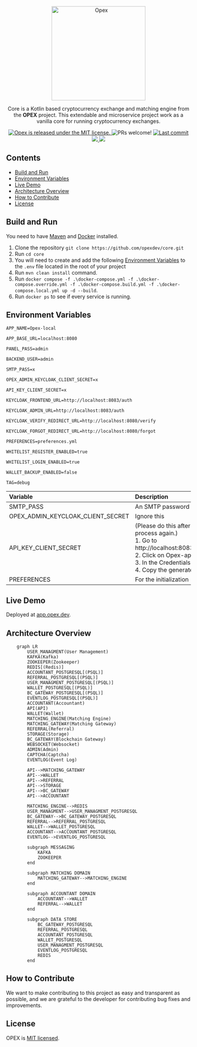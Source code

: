 <p align="center">
    <br />
    <img width="256px" src="https://opex.dev/assets/img/opex/opexLogoPlus.svg" alt="Opex" title="Opex">
    <br />
</p>

<p align="center">
Core is a Kotlin based cryptocurrency exchange and matching engine from the <b>OPEX</b> project. This extendable and
microservice project work as a vanilla core for running cryptocurrency exchanges.
</p>

<p align="center">
    <a href="https://github.com/opexdev/core/blob/main/LICENSE" target="_blank">
        <img src="https://img.shields.io/badge/license-MIT-blue.svg" alt="Opex is released under the MIT license." />
    </a>
    <a>
        <img src="https://img.shields.io/badge/PRs-welcome-brightgreen.svg" alt="PRs welcome!" />
    </a>
    <a href="https://github.com/opexdev/core/last-commit" target="_blank">
        <img src="https://img.shields.io/github/last-commit/opexdev/core? style=flat-square" alt="Last commit">
    </a>
    <a href="https://github.com/opexdev/core/issues" target="_blank">
        <img src="https://img.shields.io/github/issues/opexdev/core? style=flat-square"/>
    </a>
    <a href="https://app.opex.dev" target="_blank">
        <img src="https://img.shields.io/website?url=https://app.opex.dev&logo=react&label=app.opex.dev" style=flat-square/>
    </a>
</p>

## Contents

- [Build and Run](#build-and-run)
- [Environment Variables](#environment-variables)
- [Live Demo](#live-demo)
- [Architecture Overview](#overview)
- [How to Contribute](#how-to-contribute)
- [License](#license)

## <a name="build-and-run"></a>Build and Run

You need to have [Maven](https://maven.apache.org) and [Docker](https://www.docker.com) installed.

1. Clone the repository `git clone https://github.com/opexdev/core.git`
1. Run `cd core`
1. You will need to create and add the following [Environment Variables](#environment-variables) to the `.env` file located in the root of your project
1. Run `mvn clean install` command.
1. Run `docker compose -f .\docker-compose.yml -f .\docker-compose.override.yml -f .\docker-compose.build.yml -f .\docker-compose.local.yml up -d --build`.
1. Run `docker ps` to see if every service is running.


## <a name="environment-variables"></a>Environment Variables
```
APP_NAME=Opex-local

APP_BASE_URL=localhost:8080

PANEL_PASS=admin

BACKEND_USER=admin

SMTP_PASS=x

OPEX_ADMIN_KEYCLOAK_CLIENT_SECRET=x

API_KEY_CLIENT_SECRET=x

KEYCLOAK_FRONTEND_URL=http://localhost:8083/auth

KEYCLOAK_ADMIN_URL=http://localhost:8083/auth

KEYCLOAK_VERIFY_REDIRECT_URL=http://localhost:8080/verify

KEYCLOAK_FORGOT_REDIRECT_URL=http://localhost:8080/forgot

PREFERENCES=preferences.yml

WHITELIST_REGISTER_ENABLED=true

WHITELIST_LOGIN_ENABLED=true

WALLET_BACKUP_ENABLED=false

TAG=debug
```
| Variable | Description |
| :-------- | :------------------------- |
| SMTP_PASS | An SMTP password is a password used to access an email account's |
| OPEX_ADMIN_KEYCLOAK_CLIENT_SECRET | Ignore this |
| API_KEY_CLIENT_SECRET |(Please do this after starting the project, then rebuild and run the process again.) </br>1. Go to http://localhost:8083/auth/admin/master/console/#/realms/opex/clients </br>2. Click on Opex-api-key </br>3. In the Credentials section, click on Regenerate Secret </br>4. Copy the generated secret and paste it into this section |
| PREFERENCES | For the initialization |

## <a name="live-demo"></a>Live Demo

Deployed at [app.opex.dev](https://app.opex.dev).

## <a name="overview"></a>Architecture Overview

```mermaid
    graph LR
        USER_MANAGMENT(User Management)
        KAFKA(Kafka)
        ZOOKEEPER(Zookeeper)
        REDIS[(Redis)]
        ACCOUNTANT_POSTGRESQL[(PSQL)]
        REFERRAL_POSTGRESQL[(PSQL)]
        USER_MANAGMENT_POSTGRESQL[(PSQL)]
        WALLET_POSTGRESQL[(PSQL)]
        BC_GATEWAY_POSTGRESQL[(PSQL)]
        EVENTLOG_POSTGRESQL[(PSQL)]
        ACCOUNTANT(Accountant)
        API(API)
        WALLET(Wallet)
        MATCHING_ENGINE(Matching Engine)
        MATCHING_GATEWAY(Matching Gateway)
        REFERRAL(Referral)
        STORAGE(Storage)
        BC_GATEWAY(Blockchain Gateway)
        WEBSOCKET(Websocket)
        ADMIN(Admin)
        CAPTCHA(Captcha)
        EVENTLOG(Event Log)
                
        API-->MATCHING_GATEWAY
        API-->WALLET
        API-->REFERRAL
        API-->STORAGE
        API-->BC_GATEWAY
        API-->ACCOUNTANT
        
        MATCHING_ENGINE-->REDIS
        USER_MANAGMENT-->USER_MANAGMENT_POSTGRESQL
        BC_GATEWAY-->BC_GATEWAY_POSTGRESQL
        REFERRAL-->REFERRAL_POSTGRESQL
        WALLET-->WALLET_POSTGRESQL
        ACCOUNTANT-->ACCOUNTANT_POSTGRESQL
        EVENTLOG-->EVENTLOG_POSTGRESQL
        
        subgraph MESSAGING
            KAFKA
            ZOOKEEPER
        end
        
        subgraph MATCHING DOMAIN
            MATCHING_GATEWAY-->MATCHING_ENGINE
        end
        
        subgraph ACCOUNTANT DOMAIN
            ACCOUNTANT-->WALLET
            REFERRAL-->WALLET
        end
        
        subgraph DATA STORE
            BC_GATEWAY_POSTGRESQL
            REFERRAL_POSTGRESQL
            ACCOUNTANT_POSTGRESQL
            WALLET_POSTGRESQL
            USER_MANAGMENT_POSTGRESQL
            EVENTLOG_POSTGRESQL
            REDIS
        end
```

## <a name="how-to-contribute"></a>How to Contribute

We want to make contributing to this project as easy and transparent as possible, and we are grateful to the developer
for contributing bug fixes and improvements.

## <a name="license"></a>License

OPEX is [MIT licensed](https://github.com/opexdev/core/blob/main/LICENSE).
